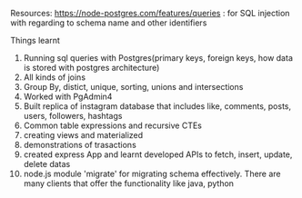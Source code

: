 Resources:
https://node-postgres.com/features/queries    : for SQL injection with regarding to schema name and other identifiers

Things learnt
1. Running sql queries with Postgres(primary keys, foreign keys, how data is stored with postgres architecture)
2. All kinds of joins
3. Group By, distict, unique, sorting, unions and intersections
4. Worked with PgAdmin4
5. Built replica of instagram database that includes like, comments, posts, users, followers, hashtags
6. Common table expressions and recursive CTEs
7. creating views and materialized
8. demonstrations of trasactions 
9. created express App and learnt developed APIs to fetch, insert, update, delete datas
10. node.js module 'migrate' for migrating schema effectively. There are many clients that offer the functionality like java, python
